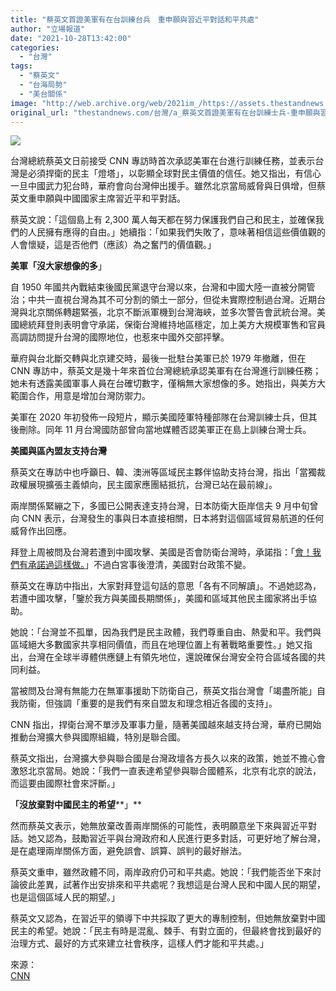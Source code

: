 ```yaml
---
title: "蔡英文首證美軍有在台訓練台兵　重申願與習近平對話和平共處"
author: "立場報道"
date: "2021-10-28T13:42:00"
categories:
  - "台灣"
tags:
  - "蔡英文"
  - "台海局勢"
  - "美台關係"
image: "http://web.archive.org/web/2021im_/https://assets.thestandnews.com/media/photos/20211028-13.png"
original_url: "thestandnews.com/台灣/a_蔡英文首證美軍有在台訓練士兵-重申願與習近平對話和平共處"
---
```

![](http://web.archive.org/web/2021im_/https://assets.thestandnews.com/media/photos/20211028-13.png)

台灣總統蔡英文日前接受 CNN 專訪時首次承認美軍在台進行訓練任務，並表示台灣是必須捍衛的民主「燈塔」，以彰顯全球對民主價值的信任。她又指出，有信心一旦中國武力犯台時，華府會向台灣伸出援手。雖然北京當局威脅與日俱增，但蔡英文重申願與中國國家主席習近平和平對話。

蔡英文說：「這個島上有 2,300 萬人每天都在努力保護我們自己和民主，並確保我們的人民擁有應得的自由。」她續指：「如果我們失敗了，意味著相信這些價值觀的人會懷疑，這是否他們（應該）為之奮鬥的價值觀。」

**美軍「沒大家想像的多**」

自 1950 年國共內戰結束後國民黨退守台灣以來，台灣和中國大陸一直被分開管治；中共一直視台灣為其不可分割的領土一部分，但從未實際控制過台灣。近期台灣與北京關係轉趨緊張，北京不斷派軍機到台灣海峽，並多次警告會武統台灣。美國總統拜登則表明會守承諾，保衛台灣維持地區穩定，加上美方大規模軍售和官員高調訪問提升台灣的國際地位，也惹來中國外交部抨擊。

華府與台北斷交轉與北京建交時，最後一批駐台美軍已於 1979 年撤離，但在 CNN 專訪中，蔡英文是幾十年來首位台灣總統承認美軍有在台灣進行訓練任務；她未有透露美國軍事人員在台確切數字，僅稱無大家想像的多。她指出，與美方大範圍合作，用意是增加台灣防禦力。

美軍在 2020 年初發佈一段短片，顯示美國陸軍特種部隊在台灣訓練士兵，但其後刪除。同年 11 月台灣國防部曾向當地媒體否認美軍正在島上訓練台灣士兵。

**美國與區內盟友支持台灣**

蔡英文在專訪中也呼籲日、韓、澳洲等區域民主夥伴協助支持台灣，指出「當獨裁政權展現擴張主義傾向，民主國家應團結抵抗，台灣已站在最前線」。

兩岸關係緊繃之下，多國已公開表達支持台灣，日本防衛大臣岸信夫 9 月中旬曾向 CNN 表示，台灣發生的事與日本直接相關，日本將對這個區域貿易航道的任何威脅作出回應。

拜登上周被問及台灣若遭到中國攻擊、美國是否會防衛台灣時，承諾指：「[會！我們有承諾過這樣做。](../../international/a_%E6%8B%9C%E7%99%BB%E6%89%BF%E8%AB%BE%E4%BF%9D%E8%A1%9B%E5%8F%B0%E7%81%A3-%E5%8F%B0%E7%B8%BD%E7%B5%B1%E5%BA%9C%E5%BE%97%E6%94%AF%E6%8C%81%E4%B8%8D%E5%86%92%E9%80%B2)」不過白宮事後澄清，美國對台政策不變。

蔡英文在專訪中指出，大家對拜登這句話的意思「各有不同解讀」。不過她認為，若遭中國攻擊，「鑒於我方與美國長期關係」，美國和區域其他民主國家將出手協助。

她說：「台灣並不孤單，因為我們是民主政體，我們尊重自由、熱愛和平。我們與區域絕大多數國家共享相同價值，而且在地理位置上有著戰略重要性。」她又指出，台灣在全球半導體供應鏈上有領先地位，還說確保台灣安全符合區域各國的共同利益。

當被問及台灣有無能力在無軍事援助下防衛自己，蔡英文指台灣會「竭盡所能」自我防衞，但強調「重要的是我們有來自盟友和理念相近各國的支持」。

CNN 指出，捍衛台灣不單涉及軍事力量，隨著美國越來越支持台灣，華府已開始推動台灣擴大參與國際組織，特別是聯合國。

蔡英文指出，台灣擴大參與聯合國是台灣政壇各方長久以來的政策，她並不擔心會激怒北京當局。她說：「我們一直表達希望參與聯合國體系，北京有北京的說法，而這要由國際社會來評斷。」

**「沒放棄對中國民主的希望****」**

然而蔡英文表示，她無放棄改善兩岸關係的可能性，表明願意坐下來與習近平對話。她又認為，鼓勵習近平與台灣政府和人民進行更多對話，可更好地了解台灣，是在處理兩岸關係方面，避免誤會、誤算、誤判的最好辦法。

蔡英文重申，雖然政體不同，兩岸政府仍可和平共處。她說：「我們能否坐下來討論彼此差異，試著作出安排來和平共處呢？我想這是台灣人民和中國人民的期望，也是這個區域人民的期望。」

蔡英文又認為，在習近平的領導下中共採取了更大的專制控制，但她無放棄對中國民主的希望。她說：「民主有時是混亂、棘手、有對立面的，但最終會找到最好的治理方式、最好的方式來建立社會秩序，這樣人們才能和平共處。」

來源：  
[CNN](http://web.archive.org/web/20211028070832/https://edition.cnn.com/2021/10/27/asia/tsai-ingwen-taiwan-china-interview-intl-hnk/index.html)